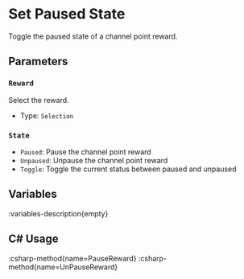 # Set Paused State
Toggle the paused state of a channel point reward.

## Parameters
### `Reward`
Select the reward.

- Type: `Selection`

### `State`
- `Paused`: Pause the channel point reward
- `Unpaused`: Unpause the channel point reward
- `Toggle`: Toggle the current status between paused and unpaused

## Variables
:variables-description{empty}

## C# Usage
:csharp-method{name=PauseReward}
:csharp-method{name=UnPauseReward}